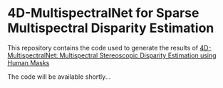 #  4D-MultispectralNet for Sparse Multispectral Disparity Estimation

This repository contains the code used to generate the results of [4D-MultispectralNet: Multispectral Stereoscopic Disparity Estimation using Human Masks](https://arxiv.org/abs/1409.4326)

The code will be available shortly...